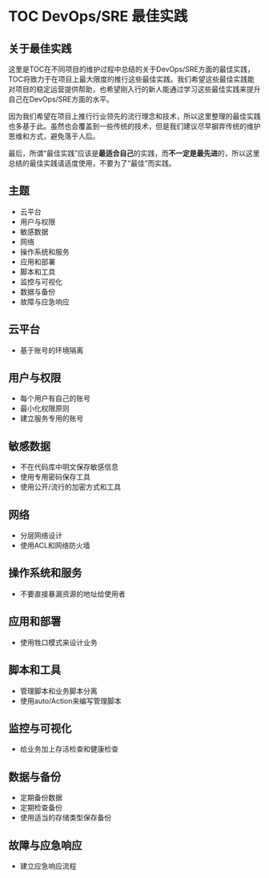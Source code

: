 # TOC DevOps/SRE 最佳实践

## 关于最佳实践

这里是TOC在不同项目的维护过程中总结的关于DevOps/SRE方面的最佳实践，TOC将致力于在项目上最大限度的推行这些最佳实践。我们希望这些最佳实践能对项目的稳定运营提供帮助，也希望刚入行的新人能通过学习这些最佳实践来提升自己在DevOps/SRE方面的水平。

因为我们希望在项目上推行行业领先的流行理念和技术，所以这里整理的最佳实践也多基于此。虽然也会覆盖到一些传统的技术，但是我们建议尽早摒弃传统的维护思维和方式，避免落于人后。

最后，所谓“最佳实践”应该是**最适合自己**的实践，而**不一定是最先进**的，所以这里总结的最佳实践请适度使用，不要为了“最佳”而实践。

## 主题

- 云平台
- 用户与权限
- 敏感数据
- 网络
- 操作系统和服务
- 应用和部署
- 脚本和工具
- 监控与可视化
- 数据与备份
- 故障与应急响应



## 云平台

- 基于账号的环境隔离
## 用户与权限
- 每个用户有自己的账号
- 最小化权限原则
- 建立服务专用的账号
## 敏感数据
- 不在代码库中明文保存敏感信息
- 使用专用密码保存工具
- 使用公开/流行的加密方式和工具

## 网络

- 分层网络设计
- 使用ACL和网络防火墙

## 操作系统和服务

- 不要直接暴漏资源的地址给使用者

## 应用和部署

- 使用牲口模式来设计业务

## 脚本和工具

- 管理脚本和业务脚本分离
- 使用auto/Action来编写管理脚本

## 监控与可视化

- 给业务加上存活检查和健康检查

## 数据与备份

- 定期备份数据
- 定期检查备份
- 使用适当的存储类型保存备份

## 故障与应急响应

- 建立应急响应流程